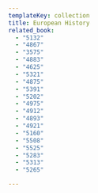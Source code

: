 ```yaml
---
templateKey: collection
title: European History
related_book:
  - "5132"
  - "4867"
  - "3575"
  - "4883"
  - "4625"
  - "5321"
  - "4875"
  - "5391"
  - "5202"
  - "4975"
  - "4912"
  - "4893"
  - "4921"
  - "5160"
  - "5508"
  - "5525"
  - "5283"
  - "5313"
  - "5265"

---
```


